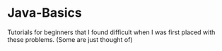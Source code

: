 # Java-Basics
Tutorials for beginners that I found difficult when I was first placed with these problems. (Some are just thought of)
